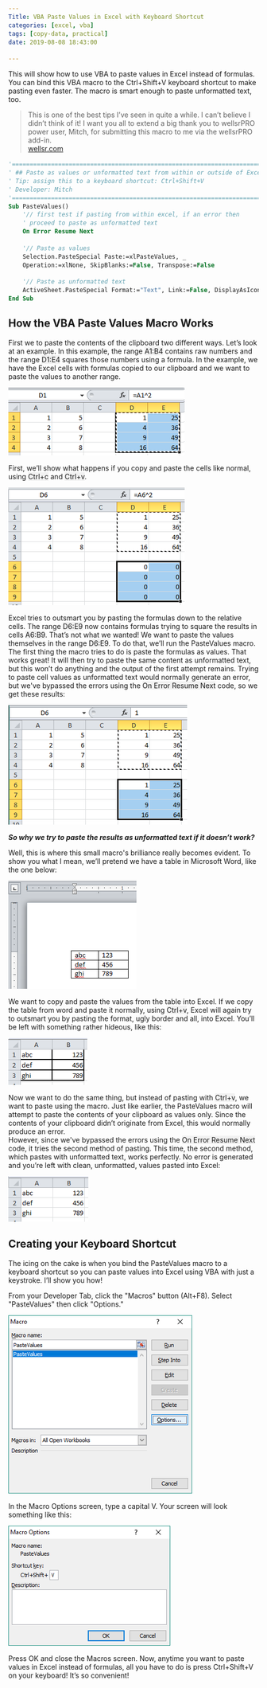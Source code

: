 ```yaml
---
Title: VBA Paste Values in Excel with Keyboard Shortcut
categories: [excel, vba]
tags: [copy-data, practical]
date: 2019-08-08 18:43:00

---
```


This will show how to use VBA to paste values in Excel instead of formulas. You can bind this VBA macro to the Ctrl+Shift+V keyboard shortcut to make pasting even faster. The macro is smart enough to paste unformatted text, too.

> This is one of the best tips I’ve seen in quite a while. I can’t believe I didn’t think of it! I want you all to extend a big thank you to wellsrPRO power user, Mitch, for submitting this macro to me via the wellsrPRO add-in.  
[wellsr.com](https://wellsr.com/vba/2018/excel/vba-paste-values-in-excel-with-keyboard-shortcut/)

```vb
'==================================================================================================
' ## Paste as values or unformatted text from within or outside of Excel.
' Tip: assign this to a keyboard shortcut: Ctrl+Shift+V
' Developer: Mitch
'==================================================================================================
Sub PasteValues()
    '// first test if pasting from within excel, if an error then
    ' proceed to paste as unformatted text
    On Error Resume Next

    '// Paste as values
    Selection.PasteSpecial Paste:=xlPasteValues, _
    Operation:=xlNone, SkipBlanks:=False, Transpose:=False

    '// Paste as unformatted text
    ActiveSheet.PasteSpecial Format:="Text", Link:=False, DisplayAsIcon:=False
End Sub
```

## How the VBA Paste Values Macro Works
First we to paste the contents of the clipboard two different ways. Let’s look at an example. In this example, the range <span style="background-color: #F2F2F2">A1:B4</span> contains raw numbers and the range <span style="background-color: #F2F2F2">D1:E4</span> squares those numbers using a formula. In the example, we have the Excel cells with formulas copied to our clipboard and we want to paste the values to another range.

![paste-values-img1](/imgs/paste-values/paste-values-img1.png)

First, we’ll show what happens if you copy and paste the cells like normal, using <span style="background-color: #F2F2F2">Ctrl+c</span> and <span style="background-color: #F2F2F2">Ctrl+v</span>.

![paste-values-img2](/imgs/paste-values/paste-values-img2.png)

Excel tries to outsmart you by pasting the formulas down to the relative cells. The range <span style="background-color: #F2F2F2">D6:E9</span> now contains formulas trying to square the results in cells <span style="background-color: #F2F2F2">A6:B9</span>. That’s not what we wanted! We want to paste the values themselves in the range <span style="background-color: #F2F2F2">D6:E9</span>.
To do that, we’ll run the PasteValues macro. The first thing the macro tries to do is paste the formulas as values. That works great! It will then try to paste the same content as unformatted text, but this won’t do anything and the output of the first attempt remains. Trying to paste cell values as unformatted text would normally generate an error, but we've bypassed the errors using the <span style="background-color: #F2F2F2">On Error Resume Next</span> code, so we get these results:

![paste-values-img3](/imgs/paste-values/paste-values-img3.png)

***So why we try to paste the results as unformatted text if it doesn’t work?***

Well, this is where this small macro's brilliance really becomes evident. To show you what I mean, we’ll pretend we have a table in Microsoft Word, like the one below:

![paste-values-img4](/imgs/paste-values/paste-values-img4.png)

We want to copy and paste the values from the table into Excel. If we copy the table from word and paste it normally, using <span style="background-color: #F2F2F2">Ctrl+v</span>, Excel will again try to outsmart you by pasting the format, ugly border and all, into Excel. You’ll be left with something rather hideous, like this:

![paste-values-img5](/imgs/paste-values/paste-values-img5.png)

Now we want to do the same thing, but instead of pasting with <span style="background-color: #F2F2F2">Ctrl+v</span>, we want to paste using the macro. Just like earlier, the PasteValues macro will attempt to paste the contents of your clipboard as values only. Since the contents of your clipboard didn’t originate from Excel, this would normally produce an error.  
However, since we've bypassed the errors using the <span style="background-color: #F2F2F2">On Error Resume Next</span> code, it tries the second method of pasting. This time, the second method, which pastes with unformatted text, works perfectly. No error is generated and you’re left with clean, unformatted, values pasted into Excel:

![paste-values-img6](/imgs/paste-values/paste-values-img6.png)

## Creating your Keyboard Shortcut

The icing on the cake is when you bind the PasteValues macro to a keyboard shortcut so you can paste values into Excel using VBA with just a keystroke. I’ll show you how!

From your Developer Tab, click the "Macros" button (Alt+F8). Select "PasteValues" then click "Options."  

![paste-values-img7](/imgs/paste-values/paste-values-img7.png)

In the Macro Options screen, type a capital V. Your screen will look something like this:

![paste-values-img8](/imgs/paste-values/paste-values-img8.png)

Press OK and close the Macros screen. Now, anytime you want to paste values in Excel instead of formulas, all you have to do is press Ctrl+Shift+V on your keyboard! It’s so convenient!
